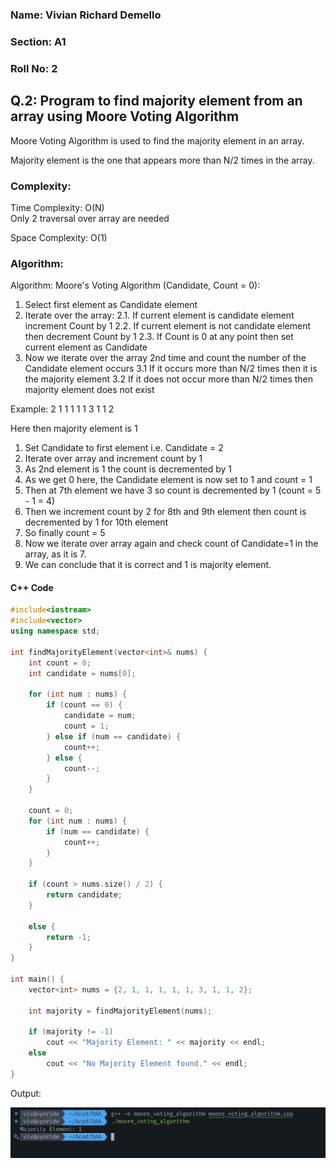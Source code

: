 ### Name: Vivian Richard Demello
### Section: A1
### Roll No: 2


## Q.2: Program to find majority element from an array using Moore Voting Algorithm  

Moore Voting Algorithm is used to find the majority element in an array.

Majority element is the one that appears more than N/2 times in the array.  

### Complexity:
Time Complexity: O(N)  
Only 2 traversal over array are needed  
  
Space Complexity: O(1)  

### Algorithm: 

Algorithm: Moore's Voting Algorithm (Candidate, Count = 0):

1. Select first element as Candidate element
2. Iterate over the array:
	2.1. If current element is candidate element increment Count 			 by 1
	2.2. If current element is not candidate element then 					 decrement Count by 1
	2.3. If Count is 0 at any point then set current element as 		         Candidate
3. Now we iterate over the array 2nd time and count the number of   the Candidate element occurs
	3.1 If it occurs more than N/2 times then it is the majority
	element
	3.2 If it does not occur more than N/2 times then majority
	element does not exist
	

Example: 2 1 1 1 1 1 3 1 1 2

Here then majority element is 1

1. Set Candidate to first element i.e. Candidate = 2
2. Iterate over array and increment count by 1
3. As 2nd element is 1 the count is decremented by 1
4. As we get 0 here, the Candidate element is now set to 1 and count = 1
5. Then at 7th element we have 3 so count is decremented by 1 (count = 5 - 1 = 4)
6. Then we increment count by 2 for 8th and 9th element then count is decremented by 1 for 10th element
7. So finally count = 5
8. Now we iterate over array again and check count of Candidate=1 in the array, as it is 7.
9. We can conclude that it is correct and 1 is majority element.


#### C++ Code

```cpp
#include<iostream>
#include<vector>
using namespace std;

int findMajorityElement(vector<int>& nums) {
    int count = 0;
    int candidate = nums[0];

    for (int num : nums) {
        if (count == 0) {
            candidate = num;
            count = 1;
        } else if (num == candidate) {
            count++;
        } else {
            count--;
        }
    }

    count = 0;
    for (int num : nums) {
        if (num == candidate) {
            count++;
        }
    }

    if (count > nums.size() / 2) {
        return candidate;
    } 
    
    else {
        return -1;
    }
} 
 
int main() {
    vector<int> nums = {2, 1, 1, 1, 1, 1, 3, 1, 1, 2};

    int majority = findMajorityElement(nums);

    if (majority != -1)
        cout << "Majority Element: " << majority << endl;
    else
        cout << "No Majority Element found." << endl;
} 
```


Output:

![](images/Q2_Moore_Voting_Algorithm_20250820232628353.png)